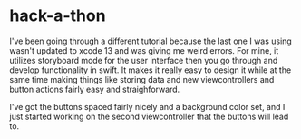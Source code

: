# hack-a-thon

I've been going through a different tutorial because the last one I was using wasn't updated to xcode 13 and was giving me weird errors. For mine, it utilizes storyboard mode for the user interface then you go through and develop functionality in swift. It makes it really easy to design it while at the same time making things like storing data and new viewcontrollers and button actions fairly easy and straighforward. 

I've got the buttons spaced fairly nicely and a background color set, and I just started working on the second viewcontroller that the buttons will lead to.
